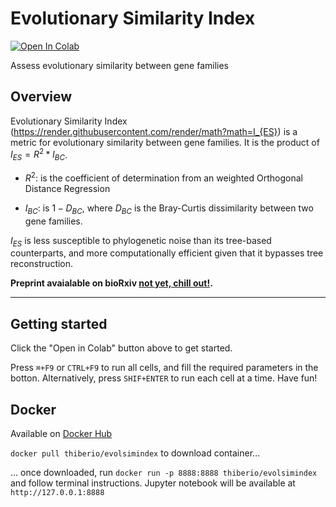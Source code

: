 # Evolutionary Similarity Index
<!-- badges: start -->
[![Open In Colab](https://colab.research.google.com/assets/colab-badge.svg)](https://colab.research.google.com/github/lthiberiol/evolSimIndex/blob/master/correlate_evolution.ipynb)
<!--badges: end -->

Assess evolutionary similarity between gene families

## Overview
Evolutionary Similarity Index (https://render.githubusercontent.com/render/math?math=I_{ES}) is a metric for evolutionary similarity between gene families. It is the product of $I_{ES}=R^{2}*I_{BC}$.

* $R^2$: is the coefficient of determination from an weighted Orthogonal Distance Regression

* $I_{BC}$: is $1-D_{BC}$, where $D_{BC}$ is the Bray-Curtis dissimilarity between two gene families.

$I_{ES}$ is less susceptible to phylogenetic noise than its tree-based counterparts, and more computationally efficient given that it bypasses tree reconstruction.


**Preprint avaialable on bioRxiv [not yet, chill out!](https://www.biorxiv.org/).**

---

## Getting started
Click the "Open in Colab" button above to get started. 

Press `⌘+F9` or `CTRL+F9` to run all cells, and fill the required parameters in the botton. Alternatively, press `SHIF+ENTER` to run each cell at a time.
Have fun!

## Docker

Available on [Docker Hub](https://hub.docker.com/r/thiberio/evolsimindex)

`docker pull thiberio/evolsimindex` to download container...

... once downloaded, run `docker run -p 8888:8888 thiberio/evolsimindex` and follow terminal instructions. Jupyter notebook will be available at `http://127.0.0.1:8888`